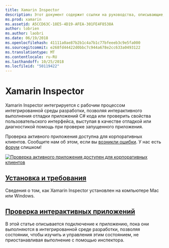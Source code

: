 ```yaml
---
title: Xamarin Inspector
description: Этот документ содержит ссылки на руководства, описывающие, как установить и использовать Xamarin Inspector, просматривать и отлаживать приложения.
ms.prod: xamarin
ms.assetid: A5CCD63C-18E5-4D19-AFEA-301FE4F8538A
author: lobrien
ms.author: laobri
ms.date: 06/19/2018
ms.openlocfilehash: 41111a0ae87b2b1c4a7b1c77bfeeeb3c9e5fa000
ms.sourcegitcommit: e268fd44422d0bbc7c944a678e2cc633a0493122
ms.translationtype: MT
ms.contentlocale: ru-RU
ms.lasthandoff: 10/25/2018
ms.locfileid: "50119422"
---
```

# <a name="xamarin-inspector"></a>Xamarin Inspector

Xamarin Inspector интегрируется с рабочим процессом интегрированной среды разработки, позволяя интерактивного выполнения отладки приложений C# кода или проверить свойства пользовательского интерфейса, выступая в качестве отладкой или диагностикой помощь при проверке запущенного приложения.

Проверка активного приложения доступна для корпоративных клиентов. Сообщите нам об этом, если вы [возникли ошибки](~/tools/inspector/install.md#reporting-bugs). У нас есть [форум](https://forums.xamarin.com/categories/inspector) слишком!

[![](images/interactive-1.0.0-bike-inspect-3d-small.png "Проверка активного приложения доступен для корпоративных клиентов")](images/interactive-1.0.0-bike-inspect-3d.png#lightbox)

## <a name="installation-and-requirementstoolsinspectorinstallmd"></a>[Установка и требования](~/tools/inspector/install.md)

Сведения о том, как Xamarin Inspector установлен на компьютере Mac или Windows.

## <a name="inspecting-live-applicationstoolsinspectorinspectmd"></a>[Проверка интерактивных приложений](~/tools/inspector/inspect.md)

В этой статье описывается подключение к приложению, пока они выполняются в интегрированной среде разработки, позволяя состоянии, чтобы изучить и управления этим состоянием, не приостанавливая выполнение с помощью инспектора.


